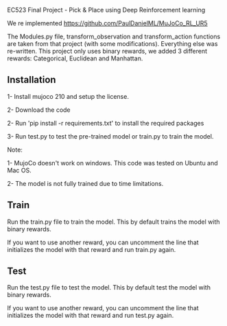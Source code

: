 EC523 Final Project - Pick & Place using Deep Reinforcement learning

We re implemented https://github.com/PaulDanielML/MuJoCo_RL_UR5 

The Modules.py file, transform_observation and transform_action functions are taken from that project (with some modifications). Everything else was re-written. This project only uses binary rewards, we added 3 different rewards: Categorical, Euclidean and Manhattan.

## Installation

1- Install mujoco 210 and setup the license.

2- Download the code

2- Run 'pip install -r requirements.txt' to install the required packages

3- Run test.py to test the pre-trained model or train.py to train the model.

Note: 

1- MujoCo doesn't work on windows. This code was tested on Ubuntu and Mac OS.

2- The model is not fully trained due to time limitations.

## Train

Run the train.py file to train the model. This by default trains the model with binary rewards.

If you want to use another reward, you can uncomment the line that initializes the model with that reward and run train.py again.


## Test

Run the test.py file to test the model. This by default test the model with binary rewards.

If you want to use another reward, you can uncomment the line that initializes the model with that reward and run test.py again.


